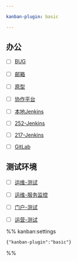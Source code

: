 ```yaml
---

kanban-plugin: basic

---
```


## 办公

- [ ] [BUG](http://192.168.11.34/index.php?m=my&f=bug)
- [ ] [邮箱](https://qiye.163.com/login/)
- [ ] [原型](http://192.168.11.34/ppd/yanglidong/test/?cps=expand&nav=1&ha=0&la=0&fc=1&out=1)
- [ ] [协作平台](https://192.168.10.180/pages/viewpage.action?pageId=47185944)
- [ ] [本地Jenkins](http://localhost:8080/)
- [ ] [252-Jenkins](http://192.168.10.252:8080/)
- [ ] [217-Jenkins](http://192.168.10.217:8080/)
- [ ] [GitLab](http://192.168.10.217:8080/view/%E5%BA%94%E7%94%A8%E6%94%AF%E6%92%91-%E8%AD%A6%E5%8A%A1%E7%89%88-3.0/)


## 测试环境

- [ ] [运维-测试](https://bj.police.everknow.cn:4463/home)
- [ ] [运维-服务监控](https://bj.police.everknow.cn:4522/home)
- [ ] [门户-测试](https://bj.police.everknow.cn:4464/login?nop_tenant_id=7)
- [ ] [运营-测试](https://bj.police.everknow.cn:4465/login)




%% kanban:settings
```
{"kanban-plugin":"basic"}
```
%%